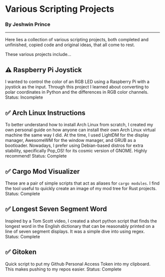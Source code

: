 # Various Scripting Projects

### By Jeshwin Prince

---

Here lies a collection of various scripting projects, both completed and
unfinished, copied code and original ideas, that all come to rest.

These various projects include...

## ⚠ Raspberry Pi Joystick

I wanted to control the color of an RGB LED using a Raspberry Pi with a
joystick as the input. Through this project I learned about converting
to polar coordinates in Python and the differences in RGB color channels.
Status: Incomplete

## ✅ Arch Linux Instructions

To better understand how to install Arch Linux from scratch, I created my own
personal guide on how anyone can install their own Arch Linux virtual
machine the same way I did. At the time, I used LightDM for the display manager,
AwesomeWM for the window manager, and GRUB as a bootloader.
Nowadays, I prefer using Debian-based distros for extra stability,
specifically Pop_OS! for its cosmic version of GNOME. Highly recommend!
Status: Complete

## ✅ Cargo Mod Visualizer

These are a pair of simple scripts that act as aliases for `cargo modules`.
I find the tool useful to quickly create an image of my mod tree for Rust projects.
Status: Complete

## ✅ Longest Seven Segment Word

Inspired by a Tom Scott video, I created a short python script that finds the
longest word in the English dictionary that can be reasonably printed on
a line of seven segment displays. It was a simple dive into using regex.
Status: Complete

## ✅ Gitoken

Quick script to put my Github Personal Access Token into my clipboard.
This makes pushing to my repos easier.
Status: Complete
